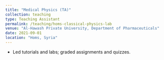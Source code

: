 ```yaml
---
title: "Medical Physics (TA)"
collection: teaching
type: Teaching Assistant
permalink: /teaching/homs-classical-physics-lab
venue: "Al-Hawash Private University, Department of Pharmaceuticals"
date: 2021-09-01
location: "Homs, Syria"
---
```


- Led tutorials and labs; graded assignments and quizzes.